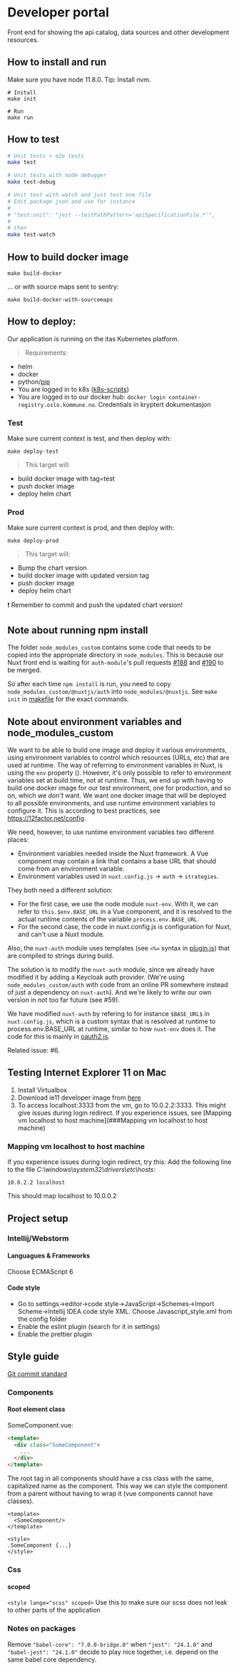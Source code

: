 # Developer portal
Front end for showing the api catalog, data sources and other development resources.

[logo]: https://raw.githubusercontent.com/eirikbroen/cuem/master/micro.png "Logo Title Text 2"

## How to install and run
Make sure you have node 11.8.0. Tip: Install nvm.
```
# Install
make init

# Run
make run
```

## How to test
```bash
# Unit tests + e2e tests
make test

# Unit tests with node debugger
make test-debug

# Unit test with watch and just test one file
# Edit package.json and use for instance
#
# "test:unit": "jest --testPathPattern='apiSpecificationFile.*'",
#
# then
make test-watch 
```

## How to build docker image

```
make build-docker
```
... or with source maps sent to sentry:
```
make build-docker-with-sourcemaps
```
## How to deploy:
Our application is running on the itas Kubernetes platform.
> Requirements:
- helm
- docker
- python/[pip](https://pip.pypa.io/en/stable/installing/)
- You are logged in to k8s ([k8s-scripts](https://github.oslo.kommune.no/plattform/k8s-scripts))
- You are logged in to our docker hub: `docker login container-registry.oslo.kommune.no`. Credentials in kryptert dokumentasjon
### Test
Make sure current context is test, and then deploy with:
```
make deploy-test
```
> This target will:
- build docker image with tag=test
- push docker image
- deploy helm chart

### Prod
Make sure current context is prod, and then deploy with:
```
make deploy-prod
```
> This target will:
- Bump the chart version
- build docker image with updated version tag
- push docker image
- deploy helm chart

:exclamation: Remember to commit and push the updated chart version!

## Note about running npm install

The folder `node_modules_custom` contains some code that needs to be copied into the appropriate directory
in `node_modules`. This is because our Nuxt front end is waiting for `auth-module`'s pull requests
[#188](https://github.com/nuxt-community/auth-module/pull/190) and
[#190](https://github.com/nuxt-community/auth-module/pull/188) to be merged.

So after each time `npm install` is run, you need to copy `node_modules_custom/@nuxtjs/auth` into
`node_modules/@nuxtjs`. See `make init` in [makefile](makefile) for the exact commands.

## Note about environment variables and node_modules_custom
We want to be able to build one image and deploy it various environments, using environment variables
to control which resources (URLs, etc) that are used at runtime. The way of referring to environment variables in Nuxt,
is using the `env` property (). However, it's only possible to refer to environment variables set at build time,
not at runtime. Thus, we end up with having to build one docker image for our test environment, one for production,
and so on, which we _don't_ want. We want one docker image that will be deployed to all possible environments,
and use runtime environment variables to configure it. This is according to best practices, see https://12factor.net/config.

We need, however, to use runtime environment variables two different places:

* Environment variables needed inside the Nuxt framework. A Vue component may contain a link that contains
a base URL that should come from an environment variable.
* Environment variables used in `nuxt.config.js` -> `auth` -> `strategies`.

They both need a different solution:
* For the first case, we use the node module `nuxt-env`. With it, we can refer to `this.$env.BASE_URL` in
a Vue component, and it is resolved to the actual runtime contents of the variable `process.env.BASE_URL`.
* For the second case, the code in nuxt.config.js is configuration for Nuxt, and can't use a Nuxt module.

Also, the `nuxt-auth` module uses templates (see `<%=` syntax in 
[plugin.js](source/node_modules_custom/@nuxtjs/auth/lib/module/plugin.js)) that are compiled to strings during
build.

The solution is to modify the `nuxt-auth` module, since we already have modified it by adding a Keycloak auth
provider. (We're using `node_modules_custom/auth` with code from an online PR somewhere instead of just a
dependency on `nuxt-auth`). And we're likely to write our own version in not too far future (see #59).

We have modified `nuxt-auth` by refering to for instance `$BASE_URL$` in `nuxt.config.js`, which is a custom
syntax that is resolved at runtime to process.env.BASE_URL at runtime, similar to how `nuxt-env` does it. The
code for this is mainly in [oauth2.js](source/node_modules_custom/@nuxtjs/auth/lib/schemes/oauth2.js).

Related issue: #6.

## Testing Internet Explorer 11 on Mac
1. Install Virtualbox
2. Download ie11 developer image from [here](https://developer.microsoft.com/en-us/microsoft-edge/tools/vms/)
3. To access localhost:3333 from the vm, go to 10.0.2.2:3333. This might give issues during login redirect.
If you experience issues, see [Mapping vm localhost to host machine](###Mapping vm localhost to host machine)

### Mapping vm localhost to host machine
If you experience issues during login redirect, try this:
Add the following line to the file *C:\windows\system32\drivers\etc\hosts*:

`10.0.2.2 localhost`

This should map localhost to 10.0.0.2

## Project setup
### Intellij/Webstorm
#### Languagues & Frameworks
Choose ECMAScript 6

#### Code style
* Go to settings->editor->code style->JavaScript->Schemes->Import Scheme->Intellij IDEA code style XML. Choose Javascript_style.xml from the config folder
* Enable the eslint plugin (search for it in settings)
* Enable the prettier plugin

## Style guide
[Git commit standard](https://github.oslo.kommune.no/origodigi/project/blob/master/git-commit-standard.md)
### Components
#### Root element class
SomeComponent.vue:
``` html
<template>
  <div class="SomeComponent">
    ...
  </div>
</template>
```
The root tag in all components should have a css class with the same, capitalized name as the component.
This way we can style the component from a parent without having to wrap it (vue components cannot have classes).
```
<template>
  <SomeComponent/>
</template>

<style>
.SomeComponent {...}
</style>
```

### Css
#### scoped
`<style lange="scss" scoped>`
Use this to make sure our scss does not leak to other parts of the application


### Notes on packages
Remove `"babel-core": "7.0.0-bridge.0"` when `"jest": "24.1.0"` and `"babel-jest": "24.1.0"`
decide to play nice together, i.e. depend on the same babel core dependency.
